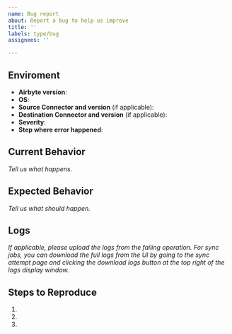 ```yaml
---
name: Bug report
about: Report a bug to help us improve
title: ''
labels: type/bug
assignees: ''

---
```

<!-- 
Welcome to Airbyte project!
We're really glad with your contribution this will help us build 
an amazing tool. We accept contributions too! You can find them filtering the
issues by good-first-issues or maybe... try to solve this one? 
(we could help you debug and pointing the path)

Right now we are in alpha, this means  we're releasing versions
more frequently and answer the questions below as much you can will help 
us find the problem more faster!

You can remove any comment block using these tags <-- info --/>

--> 

## Enviroment
- **Airbyte version**: <!-- you can remove this and replace with e.g.: 0.22.0-alpha -->
- **OS**: <!-- macOS, Windows 7 / 10, Ubuntu 18.04 -->
- **Source Connector and version** (if applicable): <!-- Found in the admin page in the UI in the Source tab. -->
- **Destination Connector and version** (if applicable): <!-- Found in the admin page in the UI in the Destination tab. -->
- **Severity**: <!-- Very low / Low / Medium / High / Critical -->
- **Step where error happened**: <!-- Sync / Setup new connectionr or destination / Update connector -->

## Current Behavior
*Tell us what happens.*

## Expected Behavior
*Tell us what should happen.*

## Logs
*If applicable, please upload the logs from the failing operation. 
For sync jobs, you can download the full logs from the UI by going to the sync attempt page and 
clicking the download logs button at the top right of the logs display window.*

## Steps to Reproduce
1.
2.
3.
